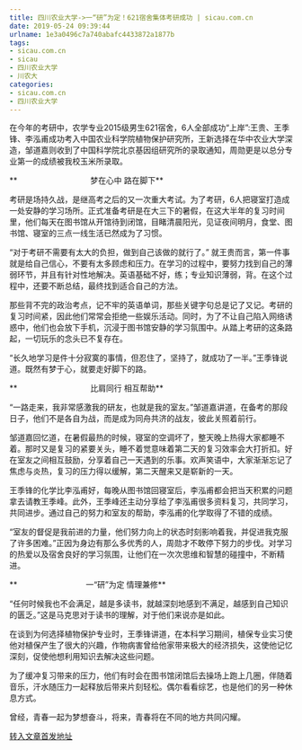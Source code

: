 ```yaml
---
title: 四川农业大学->一“研”为定！621宿舍集体考研成功 | sicau.com.cn
date: 2019-05-24 09:39:44
urlname: 1e3a0496c7a740abafc4433872a1877b
tags: 
- sicau.com.cn
- sicau
- 四川农业大学
- 川农大
categories:
- sicau.com.cn
- 四川农业大学
---
```



在今年的考研中，农学专业2015级男生621宿舍，6人全部成功“上岸”:王贵、王季锋、李泓甫成功考入中国农业科学院植物保护研究所，王新选择在华中农业大学深造，邹道嘉则收到了中国科学院北京基因组研究所的录取通知，周勋更是以总分专业第一的成绩被我校玉米所录取。

**                                 梦在心中 路在脚下**

考研是场持久战，是继高考之后的又一次重大考试。为了考研，6人把寝室打造成一处安静的学习场所。正式准备考研是在大三下的暑假，在这大半年的复习时间里，他们每天在图书馆从开馆待到闭馆，目睹清晨阳光，见证夜间明月，食堂、图书馆、寝室的三点一线生活已然成为了习惯。

“对于考研不需要有太大的负担，做到自己该做的就行了。” 就王贵而言，第一件事就是给自己信心，不要有太多顾虑和压力。在学习的过程中，要努力找到自己的薄弱环节，并且有针对性地解决。英语基础不好，练；专业知识薄弱，背。在这个过程中，还要不断总结，最终找到适合自己的方法。

那些背不完的政治考点，记不牢的英语单词，那些关键字句总是记了又记。考研的复习时间紧，因此他们常常会拒绝一些娱乐活动。同时，为了不让自己陷入网络诱惑中，他们也会放下手机，沉浸于图书馆安静的学习氛围中。从踏上考研的这条路起，一切玩乐的念头已不复存在。

“长久地学习是件十分寂寞的事情，但忍住了，坚持了，就成功了一半。”王季锋说道。既然有梦于心，就要走好脚下的路。

**                                 比肩同行 相互帮助**

“一路走来，我非常感激我的研友，也就是我的室友。”邹道嘉讲道，在备考的那段日子，他们不是各自为战，而是成为同舟共济的战友，彼此关照着前行。

邹道嘉回忆道，在暑假最热的时候，寝室的空调坏了，整天晚上热得大家都睡不着。那时又是复习的紧要关头，睡不着觉意味着第二天的复习效率会大打折扣。好在室友之间相互鼓励，分享着自己一天遇到的乐事。欢声笑语中，大家渐渐忘记了焦虑与炎热，复习的压力得以缓解，第二天醒来又是崭新的一天。

王季锋的化学比李泓甫好，每晚从图书馆回寝室后，李泓甫都会把当天积累的问题拿去请教王季峰。此外，王季峰还主动分享给了李泓甫很多资料复习，共同学习，共同进步。通过自己的努力和室友的帮助，李泓甫的化学取得了不错的成绩。

“室友的督促是我前进的力量，他们努力向上的状态时刻影响着我，并促进我克服了许多困难。”正因为身边有那么多优秀的人，周勋才不敢停下努力的步伐。对学习的热爱以及宿舍良好的学习氛围，让他们在一次次思维和智慧的碰撞中，不断精进。

**                               一“研”为定 情理兼修**

“任何时候我也不会满足，越是多读书，就越深刻地感到不满足，越感到自己知识的匮乏。”这是马克思对于读书的理解，对于他们来说亦是如此。

在谈到为何选择植物保护专业时，王季锋讲道，在本科学习期间，植保专业实习使他对植保产生了很大的兴趣，作物病害曾给他家带来极大的经济损失，这使他记忆深刻，促使他想利用知识去解决这些问题。

为了缓冲复习带来的压力，他们有时会在图书馆闭馆后去操场上跑上几圈，伴随着音乐，汗水随压力一起释放后带来片刻轻松。偶尔看看综艺，也是他们的另一种休息方式。

曾经，青春一起为梦想奋斗，将来，青春将在不同的地方共同闪耀。





[转入文章首发地址](https://news.sicau.edu.cn/info/1078/51684.htm)